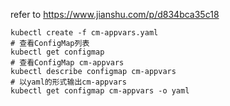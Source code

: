refer to https://www.jianshu.com/p/d834bca35c18



```shell
kubectl create -f cm-appvars.yaml
# 查看ConfigMap列表
kubectl get configmap
# 查看ConfigMap cm-appvars
kubectl describe configmap cm-appvars
# 以yaml的形式输出cm-appvars
kubectl get configmap cm-appvars -o yaml
```